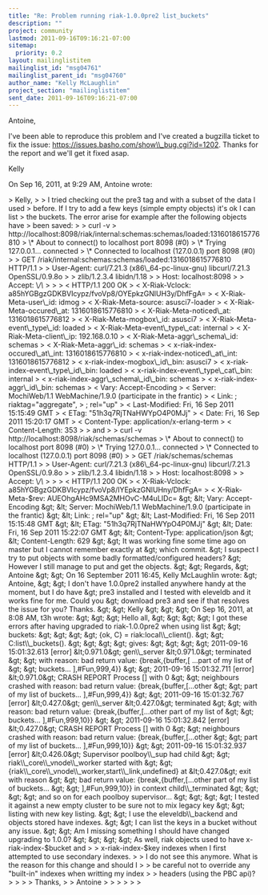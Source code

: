 ```yaml
---
title: "Re: Problem running riak-1.0.0pre2 list_buckets"
description: ""
project: community
lastmod: 2011-09-16T09:16:21-07:00
sitemap:
  priority: 0.2
layout: mailinglistitem
mailinglist_id: "msg04761"
mailinglist_parent_id: "msg04760"
author_name: "Kelly McLaughlin"
project_section: "mailinglistitem"
sent_date: 2011-09-16T09:16:21-07:00
---
```



Antoine,

I've been able to reproduce this problem and I've created a bugzilla ticket to 
fix the issue: https://issues.basho.com/show\\_bug.cgi?id=1202. Thanks for the 
report and we'll get it fixed asap.

Kelly


On Sep 16, 2011, at 9:29 AM, Antoine wrote:

&gt; Kelly,
&gt; 
&gt; I tried checking out the pre3 tag and with a subset of the data I used 
&gt; before. If I try to add a few keys (simple empty objects) it's ok I can list 
&gt; the buckets. The error arise for example after the following objects have 
&gt; been saved:
&gt; 
&gt; curl -v 
&gt; http://localhost:8098/riak/internal:schemas:schemas/loaded:1316018615776810
&gt; \\* About to connect() to localhost port 8098 (#0)
&gt; \\* Trying 127.0.0.1... connected
&gt; \\* Connected to localhost (127.0.0.1) port 8098 (#0)
&gt; &gt; GET /riak/internal:schemas:schemas/loaded:1316018615776810 HTTP/1.1
&gt; &gt; User-Agent: curl/7.21.3 (x86\\_64-pc-linux-gnu) libcurl/7.21.3 OpenSSL/0.9.8o 
&gt; &gt; zlib/1.2.3.4 libidn/1.18
&gt; &gt; Host: localhost:8098
&gt; &gt; Accept: \\*/\\*
&gt; &gt; 
&gt; &lt; HTTP/1.1 200 OK
&gt; &lt; X-Riak-Vclock: a85hYGBgzGDKBVIcypz/fvoVp8/OYEpkzGNlUH3y/DhfFgA=
&gt; &lt; X-Riak-Meta-user\\_id: idmog
&gt; &lt; X-Riak-Meta-source: asusci7-loader
&gt; &lt; X-Riak-Meta-occured\\_at: 1316018615776810
&gt; &lt; X-Riak-Meta-noticed\\_at: 1316018615776812
&gt; &lt; X-Riak-Meta-mogbox\\_id: asusci7
&gt; &lt; X-Riak-Meta-event\\_type\\_id: loaded
&gt; &lt; X-Riak-Meta-event\\_type\\_cat: internal
&gt; &lt; X-Riak-Meta-client\\_ip: 192.168.0.10
&gt; &lt; X-Riak-Meta-aggr\\_schema\\_id: schemas
&gt; &lt; X-Riak-Meta-aggr\\_id: schemas
&gt; &lt; x-riak-index-occured\\_at\\_int: 1316018615776810
&gt; &lt; x-riak-index-noticed\\_at\\_int: 1316018615776812
&gt; &lt; x-riak-index-mogbox\\_id\\_bin: asusci7
&gt; &lt; x-riak-index-event\\_type\\_id\\_bin: loaded
&gt; &lt; x-riak-index-event\\_type\\_cat\\_bin: internal
&gt; &lt; x-riak-index-aggr\\_schema\\_id\\_bin: schemas
&gt; &lt; x-riak-index-aggr\\_id\\_bin: schemas
&gt; &lt; Vary: Accept-Encoding
&gt; &lt; Server: MochiWeb/1.1 WebMachine/1.9.0 (participate in the frantic)
&gt; &lt; Link: ; riaktag="aggregate", 
&gt; ; rel="up"
&gt; &lt; Last-Modified: Fri, 16 Sep 2011 15:15:49 GMT
&gt; &lt; ETag: "51h3q7RjTNaHWYpO4P0MJj"
&gt; &lt; Date: Fri, 16 Sep 2011 15:20:17 GMT
&gt; &lt; Content-Type: application/x-erlang-term
&gt; &lt; Content-Length: 353
&gt; 
&gt; and 
&gt; 
&gt; curl -v http://localhost:8098/riak/schemas/schemas
&gt; \\* About to connect() to localhost port 8098 (#0)
&gt; \\* Trying 127.0.0.1... connected
&gt; \\* Connected to localhost (127.0.0.1) port 8098 (#0)
&gt; &gt; GET /riak/schemas/schemas HTTP/1.1
&gt; &gt; User-Agent: curl/7.21.3 (x86\\_64-pc-linux-gnu) libcurl/7.21.3 OpenSSL/0.9.8o 
&gt; &gt; zlib/1.2.3.4 libidn/1.18
&gt; &gt; Host: localhost:8098
&gt; &gt; Accept: \\*/\\*
&gt; &gt; 
&gt; &lt; HTTP/1.1 200 OK
&gt; &lt; X-Riak-Vclock: a85hYGBgzGDKBVIcypz/fvoVp8/IYEpkzGNlUHny/DhfFgA=
&gt; &lt; X-Riak-Meta-$rev: AUEOhgAHc9MSA2MHOvC-M4uLIDc=
&gt; &lt; Vary: Accept-Encoding
&gt; &lt; Server: MochiWeb/1.1 WebMachine/1.9.0 (participate in the frantic)
&gt; &lt; Link: ; rel="up"
&gt; &lt; Last-Modified: Fri, 16 Sep 2011 15:15:48 GMT
&gt; &lt; ETag: "51h3q7RjTNaHWYpO4P0MJj"
&gt; &lt; Date: Fri, 16 Sep 2011 15:22:07 GMT
&gt; &lt; Content-Type: application/json
&gt; &lt; Content-Length: 629
&gt; 
&gt; It was working fine some time ago on master but I cannot remember exactly at 
&gt; which commit.
&gt; I suspect I try to put objects with some badly formatted/configured headers? 
&gt; However I still manage to put and get the objects.
&gt; 
&gt; Regards,
&gt; Antoine
&gt; 
&gt; On 16 September 2011 16:45, Kelly McLaughlin  wrote:
&gt; Antoine,
&gt; 
&gt; I don't have 1.0.0pre2 installed anywhere handy at the moment, but I do have 
&gt; pre3 installed and I tested with eleveldb and it works fine for me. Could you 
&gt; download pre3 and see if that resolves the issue for you? Thanks.
&gt; 
&gt; Kelly
&gt; 
&gt; 
&gt; On Sep 16, 2011, at 8:08 AM, t3h wrote:
&gt; 
&gt; &gt; Hello all,
&gt; &gt;
&gt; &gt; I got these errors after having upgraded to riak-1.0.0pre2 when using list 
&gt; &gt; buckets:
&gt; &gt;
&gt; &gt; {ok, C} = riak:local\\_client().
&gt; &gt; C:list\\_buckets().
&gt; &gt;
&gt; &gt; gives:
&gt; &gt;
&gt; &gt; 2011-09-16 15:01:32.613 [error] &lt;0.971.0&gt; gen\\_server &lt;0.971.0&gt; terminated 
&gt; &gt; with reason: bad return value: {break,{buffer,[ ...part of my list of 
&gt; &gt; buckets... ],#Fun,999,4}}
&gt; &gt; 2011-09-16 15:01:32.711 [error] &lt;0.971.0&gt; CRASH REPORT Process [] with 0 
&gt; &gt; neighbours crashed with reason: bad return value: {break,{buffer,[...other 
&gt; &gt; part of my list of buckets... ],#Fun,999,4}}
&gt; &gt; 2011-09-16 15:01:32.767 [error] &lt;0.427.0&gt; gen\\_server &lt;0.427.0&gt; terminated 
&gt; &gt; with reason: bad return value: {break,{buffer,[...other part of my list of 
&gt; &gt; buckets... ],#Fun,999,10}}
&gt; &gt; 2011-09-16 15:01:32.842 [error] &lt;0.427.0&gt; CRASH REPORT Process [] with 0 
&gt; &gt; neighbours crashed with reason: bad return value: {break,{buffer,[...other 
&gt; &gt; part of my list of buckets... ],#Fun,999,10}}
&gt; &gt; 2011-09-16 15:01:32.937 [error] &lt;0.426.0&gt; Supervisor poolboy\\_sup had child 
&gt; &gt; riak\\_core\\_vnode\\_worker started with 
&gt; &gt; {riak\\_core\\_vnode\\_worker,start\\_link,undefined} at &lt;0.427.0&gt; exit with reason 
&gt; &gt; bad return value: {break,{buffer,[...other part of my list of buckets... 
&gt; &gt; ],#Fun,999,10}} in context child\\_terminated
&gt; &gt;
&gt; &gt; and so on for each poolboy supervisor...
&gt; &gt;
&gt; &gt; I tested it against a new empty cluster to be sure not to mix legacy key 
&gt; &gt; listing with new key listing.
&gt; &gt; I use the eleveldb\\_backend and objects stored have indexes.
&gt; &gt; I can list the keys in a bucket without any issue.
&gt; &gt; Am I missing something I should have changed upgrading to 1.0.0?
&gt; &gt;
&gt; &gt; As well, riak objects used to have x-riak-index-$bucket and 
&gt; &gt; x-riak-index-$key indexes when I first attempted to use secondary indexes. 
&gt; &gt; I do not see this anymore. What is the reason for this change and should I 
&gt; &gt; be careful not to override any "built-in" indexes when writting my index 
&gt; &gt; headers (using the PBC api)?
&gt; &gt;
&gt; &gt; Thanks,
&gt; &gt; Antoine
&gt; &gt;
&gt; &gt;
&gt; 
&gt; 

